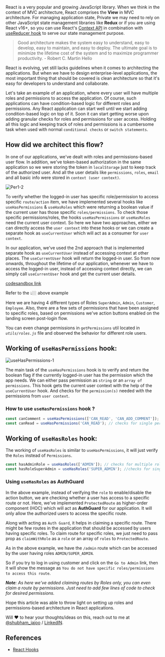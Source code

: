 
React is a very popular and growing JavaScript library. When we think in the context of MVC architecture, React comprises the **View** in MVC architecture. For managing application state, Private we may need to rely on other JavaScript state management libraries like **Redux** or if you are using React v16+, so you can use React's [Context API](https://reactjs.org/docs/context.html) in combination with [useReducer hook](https://reactjs.org/docs/hooks-reference.html#usereducer) to serve our state management purpose.

> Good architecture makes the system easy to understand, easy to develop, easy to maintain, and easy to deploy. The ultimate goal is to minimize the lifetime cost of the system and to maximize programmer productivity. - Robert C. Martin
Hello

React is evolving, yet still lacks guidelines when it comes to architecting the applications. But when we have to design enterprise-level applications, the most important thing that should be covered is clean architecture so that it's easy for developers to understand and collaborate.

Let's take an example of an application, where every user will have multiple roles and permissions to access the application. Of course, such applications can have condition-based logic for different roles and permissions.
Any React application can start well until we start adding condition-based logic on top of it. Soon it can start getting worse upon adding granular checks for roles and permissions for user access.
Holding all this logic and keeping track of roles and permissions is a cumbersome task when used with normal `conditional checks` or `switch statements`.

## How did we architect this flow?

In one of our applications, we've dealt with roles and permissions-based user flow. In addition, we've token-based authorization in the same application so we were storing the token in `localStorage` just to keep track of the authorized user. And all the user details like `permissions`, `roles`, `email` and all basic info were stored in `context (user context)`. 

![Per1-2](https://blog.kiprosh.com/content/images/2021/11/Architecture.png)

To verify whether the logged-in user has specific role/permission to access specific `route/action` item, we have implemented several hooks like `useHasPermissions` & `useHasRoles` which were returning a boolean value if the current user has those specific `roles/permissions`.
To check those specific permissions/roles, the hooks `useHasPermissions` or `useHasRoles` need the current user context. So here we have two approaches, either we can directly access the `user context` into these hooks or we can create a separate hook as `useCurrentUser` which will act as a consumer for `user context`.  

In our application, we've used the 2nd approach that is implemented separate hook as `useCurrentUser` instead of accessing context at other places. The `useCurrentUser` hook will return the logged-in user. So from now onwards, throughout the lifetime of our application, whenever we have to access the logged-in user, instead of accessing context directly, we can simply call `useCurrentUser` hook and get the current user details.

[codesandbox link](https://codesandbox.io/embed/permissions-with-hooks-ykfpd?fontsize=14&theme=dark)

Refer to the 👆🏼 above example

Here we are having 4 different types of Roles `SuperAdmin`, `Admin`, `Customer`, `Employee`.
Also, there are a few sets of permissions that have been assigned to specific roles, based on permissions we've action buttons enabled on the landing screen post-login flow.

You can even change permissions in `getPermissions` util located in *`utils/roles.js`* file and observed the behavior for different role users.

## Working of `useHasPermissions` hook:

![useHasPermissions-1](https://blog.kiprosh.com/content/images/2021/11/permissions-1.png)

The main task of the `useHasPermissions` hook is to verify and return the boolean flag if the currently logged-in user has the permission which the app needs. We can either pass permission as `string` or an `array of permissions`. 
This hook gets the current user context with the help of the `useCurrentUser` hook. And checks for the `permission(s)` needed with the permissions from `user context`.

### How to use `useHasPermissions` hook ?

```jsx
const canComment = useHasPermissions(['CAN_READ', 'CAN_ADD_COMMENT']);  // checks for multiple permissions
const canRead = useHasPermissions('CAN_READ'); // checks for single permission
```

## Working of `useHasRoles` hook:
The working of `useHasRoles` is similar to `useHasPermissions`, it will just verify the `Roles` instead of `Permissions`.

```jsx
const hasAdminRole = useHasRoles(['ADMIN']); // checks for multiple roles
const hasRoleSuperAdmin = useHasRoles('SUPER_ADMIN'); //checks for single role
```

### Using `useHasRoles` as AuthGuard

In the above example, instead of verifying the `role` to enable/disable the action button, we are checking whether a user has access to a specific route or not. Here, we've implemented `ProtectedRoute` as higher-order component (HOC) which will act as **AuthGuard** for our application. It will only allow the authorized users to access the specific route.

Along with acting as `Auth Guard`, it helps in claiming a specific route. There might be few routes in the application that should be accessed by users having specific roles. To claim route for specific roles, we just need to pass prop as `claimWithRole` as a `role` or an array of `roles` to `ProtectedRoute`.

As in the above example, we have the `/admin` route which can be accessed by the user having roles `ADMIN/SUPER_ADMIN`. 

So if you try to log in using customer and click on the `Go to Admin` link, then it will show the message as `You do not have specific roles/permissions to access this route`.

_**Note**: As here we've added claiming routes by Roles only, you can even claim a route by permissions. Just need to add few lines of code to check for desired permissions._

Hope this article was able to throw light on setting up roles and permissions-based architecture in React applications.

Will ❤️ to hear your thoughts/ideas on this, reach out to me at [@shubham_jajoo](https://twitter.com/shubham_jajoo) / [LinkedIN](https://www.linkedin.com/in/shubham-jajoo-860071/).

## References
- [React Hooks](https://reactjs.org/docs/hooks-intro.html)
